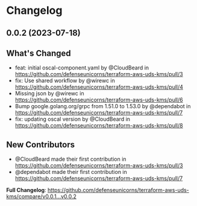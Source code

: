 # Changelog

## 0.0.2 (2023-07-18)

## What's Changed
* feat: initial oscal-component.yaml by @CloudBeard in https://github.com/defenseunicorns/terraform-aws-uds-kms/pull/3
* fix: Use shared workflow by @wirewc in https://github.com/defenseunicorns/terraform-aws-uds-kms/pull/4
* Missing json by @wirewc in https://github.com/defenseunicorns/terraform-aws-uds-kms/pull/6
* Bump google.golang.org/grpc from 1.51.0 to 1.53.0 by @dependabot in https://github.com/defenseunicorns/terraform-aws-uds-kms/pull/7
* fix: updating oscal version by @CloudBeard in https://github.com/defenseunicorns/terraform-aws-uds-kms/pull/8

## New Contributors
* @CloudBeard made their first contribution in https://github.com/defenseunicorns/terraform-aws-uds-kms/pull/3
* @dependabot made their first contribution in https://github.com/defenseunicorns/terraform-aws-uds-kms/pull/7

**Full Changelog**: https://github.com/defenseunicorns/terraform-aws-uds-kms/compare/v0.0.1...v0.0.2
